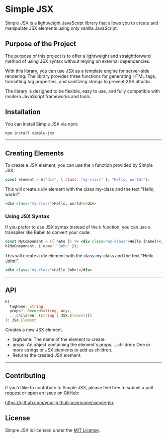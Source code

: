 # Simple JSX

Simple JSX is a lightweight JavaScript library that allows you to create and manipulate JSX elements using only vanilla JavaScript.

## Purpose of the Project

The purpose of this project is to offer a lightweight and straightforward method of using JSX syntax without relying on external dependencies.

With this library, you can use JSX as a template engine for server-side rendering. The library provides three functions for generating HTML tags, formatting tag properties, and sanitizing strings to prevent XSS attacks.

The library is designed to be flexible, easy to use, and fully compatible with modern JavaScript frameworks and tools.

## Installation

You can install Simple JSX via npm:

```bash
npm install simple-jsx
```

---

## Creating Elements

To create a JSX element, you can use the `h` function provided by Simple JSX:

```js
const element = h("div", { class: "my-class" }, "Hello, world!");
```

This will create a div element with the class my-class and the text "Hello, world!".

```html
<div class="my-class">Hello, world!</div>
```

### Using JSX Syntax

If you prefer to use JSX syntax instead of the `h` function, you can use a transpiler like Babel to convert your code:

```jsx
const MyComponent = ({ name }) => <div class="my-class">Hello {name}!</div>;
h(MyComponent, { name: "John" });
```

This will create a div element with the class my-class and the text "Hello John!".

```html
<div class="my-class">Hello John!</div>
```

---

## API

```ts
h(
  tagName: string,
  props?: Record<string, any>,
  ...children: (string | JSX.Element)[]
): JSX.Element
```

Creates a new JSX element.

- tagName: The name of the element to create.
- props: An object containing the element's props.
  ...children: One or more strings or JSX elements to add as children.
- Returns the created JSX element.

---

## Contributing

If you'd like to contribute to Simple JSX, please feel free to submit a pull request or open an issue on GitHub:

https://github.com/your-github-username/simple-jsx

## License

Simple JSX is licensed under the [MIT License](https://github.com/danprates/simple-jsx/blob/master/LICENSE).

